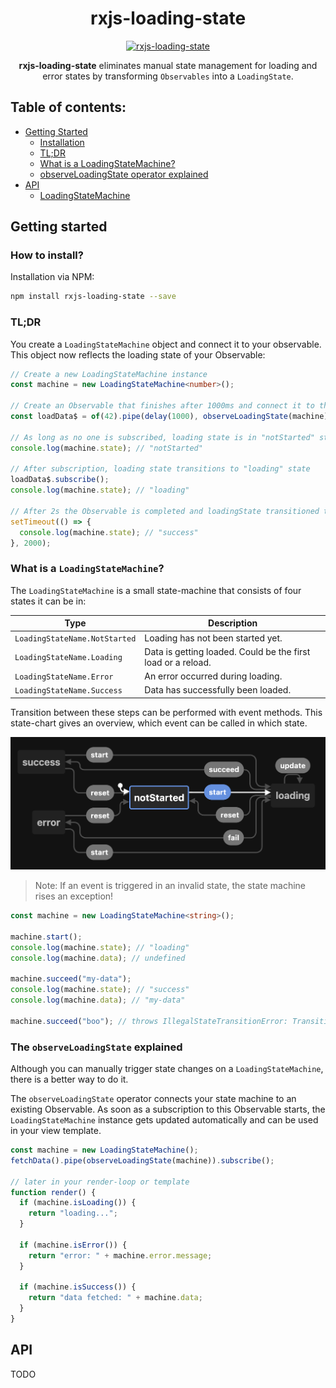 <center style="max-width: 500px; margin: 0 auto;">

# rxjs-loading-state

[![rxjs-loading-state](https://circleci.com/gh/tomraithel/rxjs-loading-state.svg?style=shield)](https://app.circleci.com/pipelines/github/tomraithel/rxjs-loading-state)

**rxjs-loading-state** eliminates manual state management for loading and error states by transforming `Observables` into a `LoadingState`.

</center>

## Table of contents:

- [Getting Started](#getting-started)
  - [Installation](#installation)
  - [TL;DR](#tldr)
  - [What is a LoadingStateMachine?](#what-is-a-loading-state)
  - [observeLoadingState operator explained](#observeLoadingState-operator)
- [API](#api)
  - [LoadingStateMachine](#loading-state)

## <a name="getting-started"></a> Getting started

### <a name="installation"></a> How to install?

Installation via NPM:

```bash
npm install rxjs-loading-state --save
```

### <a name="tldr"></a> TL;DR

You create a `LoadingStateMachine` object and connect it to your observable. This object now reflects the loading state of your Observable:

```ts
// Create a new LoadingStateMachine instance
const machine = new LoadingStateMachine<number>();

// Create an Observable that finishes after 1000ms and connect it to the machine
const loadData$ = of(42).pipe(delay(1000), observeLoadingState(machine));

// As long as no one is subscribed, loading state is in "notStarted" state
console.log(machine.state); // "notStarted"

// After subscription, loading state transitions to "loading" state
loadData$.subscribe();
console.log(machine.state); // "loading"

// After 2s the Observable is completed and loadingState transitioned to "success"
setTimeout(() => {
  console.log(machine.state); // "success"
}, 2000);
```

### <a name="what-is-a-loading-state"></a> What is a `LoadingStateMachine`?

The `LoadingStateMachine` is a small state-machine that consists of four states it can be in:

| Type                          | Description                                                  |
| ----------------------------- | ------------------------------------------------------------ |
| `LoadingStateName.NotStarted` | Loading has not been started yet.                            |
| `LoadingStateName.Loading`    | Data is getting loaded. Could be the first load or a reload. |
| `LoadingStateName.Error`      | An error occurred during loading.                            |
| `LoadingStateName.Success`    | Data has successfully been loaded.                           |

Transition between these steps can be performed with event methods. This state-chart gives an overview, which event can be called in which state.

<img src="docs/state-machine.png" alt="state-machine" width="600"/>

> Note: If an event is triggered in an invalid state, the state machine rises an exception!

```typescript
const machine = new LoadingStateMachine<string>();

machine.start();
console.log(machine.state); // "loading"
console.log(machine.data); // undefined

machine.succeed("my-data");
console.log(machine.state); // "success"
console.log(machine.data); // "my-data"

machine.succeed("boo"); // throws IllegalStateTransitionError: Transition from success to success not allowed
```

### <a name="observeLoadingState-operator"></a> The `observeLoadingState` explained

Although you can manually trigger state changes on a `LoadingStateMachine`, there is a better way to do it.

The `observeLoadingState` operator connects your state machine to an existing Observable. As soon as a subscription to this Observable starts, the `LoadingStateMachine` instance gets updated automatically and can be used in your view template.

```typescript
const machine = new LoadingStateMachine();
fetchData().pipe(observeLoadingState(machine)).subscribe();

// later in your render-loop or template
function render() {
  if (machine.isLoading()) {
    return "loading...";
  }

  if (machine.isError()) {
    return "error: " + machine.error.message;
  }

  if (machine.isSuccess()) {
    return "data fetched: " + machine.data;
  }
}
```

## <a name="api"></a> API

TODO

<!--  JSDOC START -->

<!--  JSDOC END -->

<!-- State machine code -> https://stately.ai/viz

import { createMachine, assign } from 'xstate';


const fetchMachine = createMachine<Context>({
  id: "LoadingState",
  initial: "notStarted",
  states: {
    notStarted: {
      on: {
        start: "loading",
      },
    },
    loading: {
      on: {
        update: "loading",
        succeed: "success",
        reset: "notStarted",
        fail: "error",
      },
    },
    success: {
      on: {
        reset: "notStarted",
        start: "loading",
      },
    },
    error: {
      on: {
        reset: "notStarted",
        start: "loading",
      },
    },
  },
});
```
-->
